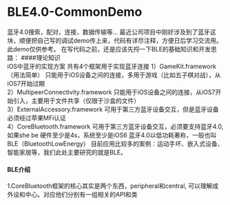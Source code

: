 # BLE4.0-CommonDemo
蓝牙4.0搜索，配对，连接，数据传输等... 最近公司项目中刚好涉及到了蓝牙这块，顺便把自己写的调试demo传上来，代码有详尽注释，方便日后学习交流用。
此demo仅供参考。
在写代码之前，还是应该先捋一下BLE的基础知识和开发思路：
####理论知识    
iOS中蓝牙的实现方案 共有4个框架用于实现蓝牙连接 
1）GameKit.framework（用法简单）
只能用于iOS设备之间的连接，多用于游戏（比如五子棋对战），从iOS7开始过期     
2）MultipeerConnectivity.framework
只能用于iOS设备之间的连接，从iOS7开始引入，主要用于文件共享（仅限于沙盒的文件）   
3）ExternalAccessory.framework
可用于第三方蓝牙设备交互，但是蓝牙设备必须经过苹果MFi认证  
4）CoreBluetooth.framework
可用于第三方蓝牙设备交互，必须要支持蓝牙4.0,如果she be
硬件至少是4s，系统至少是iOS6
蓝牙4.0以低功耗著称，一般也叫BLE（BluetoothLowEnergy）
目前应用比较多的案例：运动手坏、嵌入式设备、智能家居等，我们此处主要研究的就是BLE。

#### BLE介绍       

1.CoreBluetooth框架的核心其实是两个东西，peripheral和central, 可以理解成外设和中心。对应他们分别有一组相关的API和类
